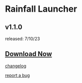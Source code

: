 # Rainfall Launcher
## v1.1.0
released: 7/10/23
### 
## [Download Now](https://github.com/RainfallMC/Launcher/releases/tag/1.1.0)

[changelog](https://rainfallmc.github.io/changelog/l/110)

[report a bug](https://rainfallmc.github.io/policies/l/security)
